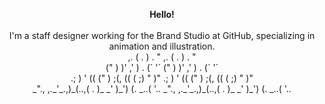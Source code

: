
<p align="center">
  <b> Hello! </b> <br> <br>
  I'm a staff designer working for the Brand Studio at GitHub, specializing in animation and illustration.<br>
    ,.   (   .      )        .      "    ,.   (   .      )        .      "<br>
   ("     )  )'     ,'        )  . (`     '`   ("     )  )'     ,'        )  . (`     '`<br>
 .; )  ' (( (" )    ;(,     ((  (  ;)  "  )" .; )  ' (( (" )    ;(,     ((  (  ;)  "  )"<br>
 _"., ,._'_.,)_(..,( . )_  _' )_') (. _..( '.. _"., ,._'_.,)_(..,( . )_  _' )_') (. _..( '..<br>

